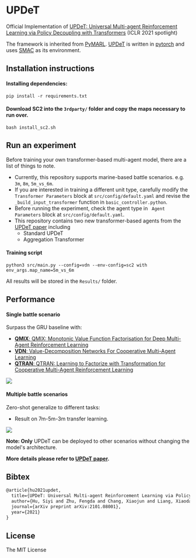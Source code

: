 # UPDeT
Official Implementation of [UPDeT: Universal Multi-agent Reinforcement Learning via Policy Decoupling with Transformers](https://openreview.net/forum?id=v9c7hr9ADKx) (ICLR 2021 spotlight)

The framework is inherited from [PyMARL](https://github.com/oxwhirl/pymarl). [UPDeT](https://github.com/hhhusiyi-monash/UPDeT) is written in [pytorch](https://pytorch.org) and uses [SMAC](https://github.com/oxwhirl/smac) as its environment.

## Installation instructions

#### Installing dependencies:

```shell
pip install -r requirements.txt
```

#### Download SC2 into the `3rdparty/` folder and copy the maps necessary to run over. 

```shell
bash install_sc2.sh
```


## Run an experiment 

Before training your own transformer-based multi-agent model, there are a list of things to note.

- Currently, this repository supports marine-based battle scenarios. e.g. `3m`, `8m`, `5m_vs_6m`. 
- If you are interested in training a different unit type, carefully modify the ` Transformer Parameters` block at  `src/config/default.yaml` and revise the `_build_input_transformer` function in `basic_controller.python`.
- Before running the experiment, check the agent type in ` Agent Parameters` block at `src/config/default.yaml`.
- This repository contains two new transformer-based agents from the [UPDeT paper](https://arxiv.org/pdf/2101.08001.pdf) including 
   - Standard UPDeT
   - Aggregation Transformer

#### Training script 

```shell
python3 src/main.py --config=vdn --env-config=sc2 with env_args.map_name=5m_vs_6m
```
All results will be stored in the `Results/` folder.

## Performance

#### Single battle scenario
Surpass the GRU baseline with:
- [**QMIX**: QMIX: Monotonic Value Function Factorisation for Deep Multi-Agent Reinforcement Learning](https://arxiv.org/abs/1803.11485)
- [**VDN**: Value-Decomposition Networks For Cooperative Multi-Agent Learning](https://arxiv.org/abs/1706.05296) 
- [**QTRAN**: QTRAN: Learning to Factorize with Transformation for Cooperative Multi-Agent Reinforcement Learning](https://arxiv.org/abs/1905.05408)

![](https://github.com/hhhusiyi-monash/UPDeT/blob/main/single.png)

#### Multiple battle scenarios

Zero-shot generalize to different tasks:

- Result on 7m-5m-3m transfer learning.

![](https://github.com/hhhusiyi-monash/UPDeT/blob/main/multi.png)

**Note: Only** UPDeT can be deployed to other scenarios without changing the model's architecture.

**More details please refer to [UPDeT paper](https://arxiv.org/pdf/2101.08001.pdf).**

## Bibtex

```tex
@article{hu2021updet,
  title={UPDeT: Universal Multi-agent Reinforcement Learning via Policy Decoupling with Transformers},
  author={Hu, Siyi and Zhu, Fengda and Chang, Xiaojun and Liang, Xiaodan},
  journal={arXiv preprint arXiv:2101.08001},
  year={2021}
}
```

## License

The MIT License